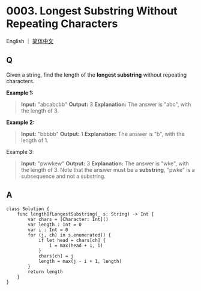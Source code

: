 # 0003. Longest Substring Without Repeating Characters

English ｜ [简体中文](./README-zh_CN.md)



## Q

Given a string, find the length of the **longest substring** without repeating characters.

**Example 1:**

> **Input:** "abcabcbb"
> **Output:** 3 
> **Explanation:** The answer is "abc", with the length of 3. 

**Example 2:**

>**Input:** "bbbbb"
>**Output:** 1
>**Explanation:** The answer is "b", with the length of 1.

Example 3:

>**Input:** "pwwkew"
>**Output:** 3
>**Explanation:** The answer is "wke", with the length of 3. 
>             Note that the answer must be a **substring**, "pwke" is a subsequence and not a substring.



## A

```
class Solution {
    func lengthOfLongestSubstring(_ s: String) -> Int {
        var chars = [Character: Int]()
        var length : Int = 0
        var i : Int = 0
        for (j, ch) in s.enumerated() {
            if let head = chars[ch] {
                i = max(head + 1, i)
            }
            chars[ch] = j
            length = max(j - i + 1, length)
        }
        return length
    }
}
```
